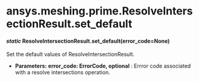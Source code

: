# ansys.meshing.prime.ResolveIntersectionResult.set_default

#### *static* ResolveIntersectionResult.set_default(error_code=None)

Set the default values of ResolveIntersectionResult.

* **Parameters:**
  **error_code: ErrorCode, optional**
  : Errror code associated with a resolve intersections operation.

<!-- !! processed by numpydoc !! -->
